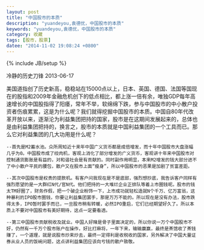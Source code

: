 ```yaml
---
layout: post
title: "中国股市的本质"
description: "yuandeyou,袁德优，中国股市的本质"
keywords: "yuandeyou,袁德优，中国股市的本质"
category: 收藏
tags: [股市，股票]
datee: "2014-11-02 19:08:24 +0800"
---
```

{% include JB/setup %}

  冷静的历史刀锋 2013-06-17

  美国道指创了历史新高，稳稳站在15000点以上，日本、英国、德国、法国等国现在的股指和2009年金融危机创下的低点相比，都上涨一倍有余，唯独GDP每年高速增长的中国股指得了阳痿，常年不举，软绵绵下跌，参与中国股市的中小散户投资者伤痕累累，这是为什么呢？我们就得挖掘中国股市的本质。中国自80年代改革开放以来，逐渐沦为利益集团把持的国家，股市是在这期间发展起来的，总体也是由利益集团把持的，换言之，股市的本质就是中国利益集团的一个工具而已。那么它对利益集团的几大功用是什么呢？

    --首先是M2蓄水池。众所周知近十来年中国广义货币都是成倍增发，而十年中国股市大盘涨幅几乎为0。中国股市成了绞肉机，客观上消化了部分增发的广义货币，客观讲十年来中国股市对控制通货膨胀是有益的，对和谐社会是有贡献的。同时副作用明显，本来M2增发的钱大部分进不了中小散户平民的腰包，散户又在股市上面“瘦身”，所以中国股市的恶果是加剧了贫富差距。

    --其次中国股市是权贵的提款机。有客户问我现在是不是底部，强烈想抄底，我告诉客户同样有强烈愿望的是一大群红N代/官N代。他们把持的一大堆烂企业正排队等着上市圈钱呢。股市的钱太TM好圈了，财务作假，把一个破企业粉饰一下，上市成功就轻松造就N个千万、亿万富翁，这种暴利的IPO股市圈钱，你要让利益集团罢手，那是万万不能的。所以现在是没有办法，股市跌得太多，IPO暂时罢手而已，一旦股市稍有转暖，必然IPO重启，它们已经期望好久了。所以本质上不要对中国股市有美好期待，这点一定要看透。

    --第三中国股市贡献税收及就业。中国人好赌是骨子里面决定的，所以你说一万个中国股市不好，仍然有一千万个股市账户在操作，好比打麻将，一年下来，输输赢赢，最终是茶馆收了茶钱赚了，一个道理，就是说股市炒来炒去，最终一定得利是收税收的国家，另外解决了中国大量证券从业人员的饭碗问题，这点讲利益集团应该向亏钱的散户致敬。

